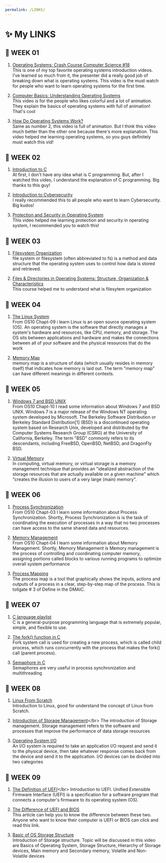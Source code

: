 ```yaml
---
permalink: /LINKS/
---
```


# ✨  My LINKS 

## 🍓  WEEK 01

1. [Operating Systems: Crash Course Computer Science #18](https://www.youtube.com/watch?v=26QPDBe-NB8)<br>
This is one of my top favorite operating systems introduction videos. 
I've learned so much from it, the presenter did a really good job of breaking down what is operating systems.
This video is the must watch for people who want to learn operating systems for the first time.

2. [Computer Basics: Understanding Operating Systems](https://www.youtube.com/watch?v=fkGCLIQx1MI)<br>
This video is for the people who likes colorful and a lot of animation. 
They explain the basics of operating systems with full of animation! That's cool

3. [How Do Operating Systems Work?](https://www.youtube.com/watch?v=GjNp0bBrjmU)<br>
Same as number 2, this video is full of animation.
But I think this video much better than the other one because there's more explanation.
This video helped me learning operating systems, 
so you guys definitely must watch this vid!

## 🍓  WEEK 02

1. [Introduction to C](https://www.youtube.com/watch?v=CPjZKsUYSXg)<br>
At first, I don't have any idea what is C programming.
But, after I watched this video, I understand the explanation of C programming.
Big thanks to this guy!

2. [Introduction to Cybersecurity](https://www.codecademy.com/learn/introduction-to-cybersecurity)<br>
I really recommended this to all people who want to learn Cybersecurity.
Big kudos!

3. [Protection and Security in Operating System](https://www.youtube.com/watch?v=DKb7KhfoZmU)<br>
This video helped me learning protection and security in operating system, I recommended you to watch this!

## 🍓  WEEK 03

1. [Filesystem Organization](https://www.geeksforgeeks.org/file-organization-in-dbms-set-1/)</br>
file system or filesystem (often abbreviated to fs) is a method and data structure that the operating system uses to control how data is stored and retrieved.

2. [Files & Directories in Operating Systems: Structure, Organization & Characteristics](https://study.com/academy/lesson/files-directories-in-operating-systems-structure-organization-characteristics.html)</br>
This course helped me to understand what is filesytem organization

## 🍓  WEEK 04

1. [The Linux System](https://www.os-book.com/OS10/slide-dir/)</br>
From OS10 Chapt-09 i learn Linux is an open source operating system (OS). An operating system is the software that directly manages a system's hardware and resources, like CPU, memory, and storage. The OS sits between applications and hardware and makes the connections between all of your software and the physical resources that do the work

2. [Memory Map](https://www.youtube.com/watch?v=aT5XMOrid7Y)</br>
memory map is a structure of data (which usually resides in memory itself) that indicates how memory is laid out. The term "memory map" can have different meanings in different contexts.

## 🍓  WEEK 05

1. [Windows 7 and BSD UNIX](https://www.os-book.com/OS10/slide-dir/)</br>
From OS10 Chapt-10 I read some information about Windows 7 and BSD UNIX. Windows 7 is a major release of the Windows NT operating system developed by Microsoft. The Berkeley Software Distribution or Berkeley Standard Distribution[1] (BSD) is a discontinued operating system based on Research Unix, developed and distributed by the Computer Systems Research Group (CSRG) at the University of California, Berkeley. The term "BSD" commonly refers to its descendants, including FreeBSD, OpenBSD, NetBSD, and DragonFly BSD.

2. [Virtual Memory](https://www.youtube.com/watch?v=qlH4-oHnBb8)</br>
In computing, virtual memory, or virtual storage is a memory management technique that provides an "idealized abstraction of the storage resources that are actually available on a given machine" which "creates the illusion to users of a very large (main) memory".

## 🍓  WEEK 06

1. [Process Synchronization](https://www.os-book.com/OS10/slide-dir/)</br>
From OS10 Chapt-03 I learn some information about Process Synchronization. Shortly, Process Synchronization is  is the task of coordinating the execution of processes in a way that no two processes can have access to the same shared data and resources.

2. [Memory Management](https://www.os-book.com/OS10/slide-dir/)</br>
From OS10 Chapt-04 I learn some information about Memory Management. Shortly, Memory Management is Memory management is the process of controlling and coordinating computer memory, assigning portions called blocks to various running programs to optimize overall system performance

3. [Process Mapping](https://www.youtube.com/watch?v=Y7g8vWv11Vk)</br>
The process map is a tool that graphically shows the inputs, actions and outputs of a process in a clear, step-by-step map of the process. This is tollgate # 3 of Define in the DMAIC. 

## 🍓  WEEK 07

1. [C language playlist](https://www.youtube.com/watch?v=rLf3jnHxSmU&list=PLBlnK6fEyqRggZZgYpPMUxdY1CYkZtARR)</br>
C is a general-purpose programming language that is extremely popular, simple, and flexible to use.

2. [The fork() function in C](https://www.youtube.com/watch?v=cex9XrZCU14)</br>
Fork system call is used for creating a new process, which is called child process, which runs concurrently with the process that makes the fork() call (parent process). 

3. [Semaphore in C](https://www.youtube.com/watch?v=ukM_zzrIeXs)</br>
Semaphores are very useful in process synchronization and multithreading

## 🍓  WEEK 08

1. [Linux From Scratch](https://en.wikipedia.org/wiki/Linux_From_Scratch)</br>
Introduction to Linux, good for understand the concept of Linux from Scratch.

2. [Introduction of Storage Management](https://www.suse.com/suse-defines/definition/storage-management/#:~:text=Storage%20management%20refers%20to%20the,performance%20of%20data%20storage%20resources.&text=These%20processes%20help%20businesses%20store,requirements%2C%20and%20reduce%20IT%20expenses.)</br>
The introduction of Storage management. Storage management refers to the software and processes that improve the performance of data storage resources

3. [Operating System I/O](https://www.tutorialspoint.com/operating_system/os_io_hardware.htm)</br>
An I/O system is required to take an application I/O request and send it to the physical device, then take whatever response comes back from the device and send it to the application. I/O devices can be divided into two categories 

## 🍓  WEEK 09 

1. [The Definition of UEFI](https://whatis.techtarget.com/definition/Unified-Extensible-Firmware-Interface-UEFI#:~:text=Unified%20Extensible%20Firmware%20Interface%20(UEFI)%20is%20a%20specification%20for%20a,its%20operating%20system%20(OS).&text=Like%20BIOS%2C%20UEFI%20is%20installed,runs%20when%20booting%20a%20computer.)</br>
Introduction to UEFI. Unified Extensible Firmware Interface (UEFI) is a specification for a software program that connects a computer's firmware to its operating system (OS). 

2. [The Difference of UEFI and BIOS](https://www.easeus.com/partition-manager-software/uefi-vs-bios.html)</br>
This article can help you to know the difference between these two. Anyone who want to know their computer is UEFI or BIOS can click and read this link.

3. [Basic of OS Storage Structure](https://www.youtube.com/watch?v=YcRd3WMbXnE)</br>
Introduction of Storage structure. Topic will be discussed in this video are Basics of Operating System, Storage Structure,  Hierarchy of Storage devices, Main memory and Secondary memory, Volatile and Non-Volatile devices
